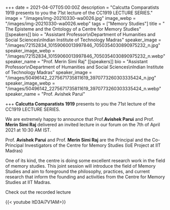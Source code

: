 +++
date = 2021-04-07T05:00:00Z
description = "Calcutta Comparatists 1919 presents to you the 71st lecture of the CC1919 LECTURE SERIES."
image = "/images/img-20210330-wa0026.jpg"
image_webp = "/images/img-20210330-wa0026.webp"
tags = ["Memory Studies"]
title = " The Episteme and the Ontology of a Centre for Memory Studies"
[[speakers]]
bio = "Assistant Professor\nDepartment of Humanities and Social Sciences\nIndian Institute of Technology Madras"
speaker_image = "/images/72152834_10159060013997846_7050354030890975232_n.jpg"
speaker_image_webp = "/images/72152834_10159060013997846_7050354030890975232_n.webp"
speaker_name = "Prof. Merin Simi Raj"
[[speakers]]
bio = "Assistant Professor\nDepartment of Humanities and Social Sciences\nIndian Institute of Technology Madras"
speaker_image = "/images/50496142_2275671735811619_3970773260303335424_n.jpg"
speaker_image_webp = "/images/50496142_2275671735811619_3970773260303335424_n.webp"
speaker_name = "Prof. Avishek Parui"

+++
**Calcutta Comparatists 1919** presents to you the 71st lecture of the CC1919 LECTURE SERIES.

We are extremely happy to announce that Prof.**Avishek Parui** and Prof. **Merin Simi Raj** delivered an invited lecture in our forum on the 7th of April 2021 at 10:30 AM IST.

Prof. **Avishek Parui** and Prof. **Merin Simi Raj** are the Principal and the Co-Principal Investigators of the Centre for Memory Studies (IoE Project at IIT Madras)

One of its kind, the centre is doing some excellent research work in the field of memory studies. This joint session will introduce the field of Memory Studies and aim to foreground the philosophy, practices, and current research that inform the founding and activities from the Centre for Memory Studies at IIT Madras.

Check out the recorded lecture

{{< youtube ItD3Ai7V1AM>}}